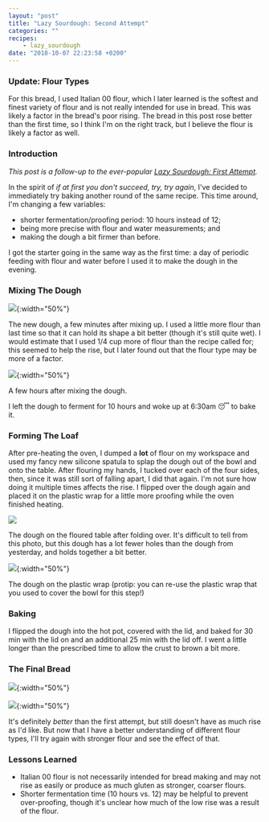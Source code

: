 ```yaml
---
layout: "post"
title: "Lazy Sourdough: Second Attempt"
categories: ""
recipes:
    - lazy_sourdough
date: "2018-10-07 22:23:58 +0200"
---
```


### Update: Flour Types

For this bread, I used Italian 00 flour, which I later learned is the softest and finest variety of flour and is not really intended for use in bread. This was likely a factor in the bread's poor rising. The bread in this post rose better than the first time, so I think I'm on the right track, but I believe the flour is likely a factor as well. 

### Introduction

*This post is a follow-up to the ever-popular [Lazy Sourdough: First Attempt](/2018/10/06/lazy-sourdough.html).*

In the spirit of *if at first you don't succeed, try, try again*, I've decided to immediately try baking another round of the same recipe. This time around, I'm changing a few variables:

- shorter fermentation/proofing period: 10 hours instead of 12;
- being more precise with flour and water measurements; and
- making the dough a bit firmer than before.

I got the starter going in the same way as the first time: a day of periodic feeding with flour and water before I used it to make the dough in the evening.

### Mixing The Dough

![](/assets/img/2018-10-07/before_rising.jpeg){:width="50%"}

The new dough, a few minutes after mixing up. I used a little more flour than last time so that it can hold its shape a bit better (though it's still quite wet). I would estimate that I used 1/4 cup more of flour than the recipe called for; this seemed to help the rise, but I later found out that the flour type may be more of a factor.

![](/assets/img/2018-10-07/a_few_hours_in.jpeg){:width="50%"}

A few hours after mixing the dough.

I left the dough to ferment for 10 hours and woke up at 6:30am 😴 to bake it.

### Forming The Loaf

After pre-heating the oven, I dumped a **lot** of flour on my workspace and used my fancy new silicone spatula to splap the dough out of the bowl and onto the table. After flouring my hands, I tucked over each of the four sides, then, since it was still sort of falling apart, I did that again. I'm not sure how doing it multiple times affects the rise. I flipped over the dough again and placed it on the plastic wrap for a little more proofing while the oven finished heating.

![](/assets/img/2018-10-07/dough_on_flour.jpeg)

The dough on the floured table after folding over. It's difficult to tell from this photo, but this dough has a lot fewer holes than the dough from yesterday, and holds together a bit better.

![](/assets/img/2018-10-07/dough_on_plastic.jpeg){:width="50%"}

The dough on the plastic wrap (protip: you can re-use the plastic wrap that you used to cover the bowl for this step!)

### Baking

I flipped the dough into the hot pot, covered with the lid, and baked for 30 min with the lid on and an additional 25 min with the lid off. I went a little longer than the prescribed time to allow the crust to brown a bit more.

### The Final Bread
![](/assets/img/2018-10-07/finished_bread.jpeg){:width="50%"}
<br><br>
![](/assets/img/2018-10-07/crumb_pic.jpeg){:width="50%"}

It's definitely _better_ than the first attempt, but still doesn't have as much rise as I'd like. But now that I have a better understanding of different flour types, I'll try again with stronger flour and see the effect of that.

### Lessons Learned
- Italian 00 flour is not necessarily intended for bread making and may not rise as easily or produce as much gluten as stronger, coarser flours.
- Shorter fermentation time (10 hours vs. 12) may be helpful to prevent over-proofing, though it's unclear how much of the low rise was a result of the flour.

